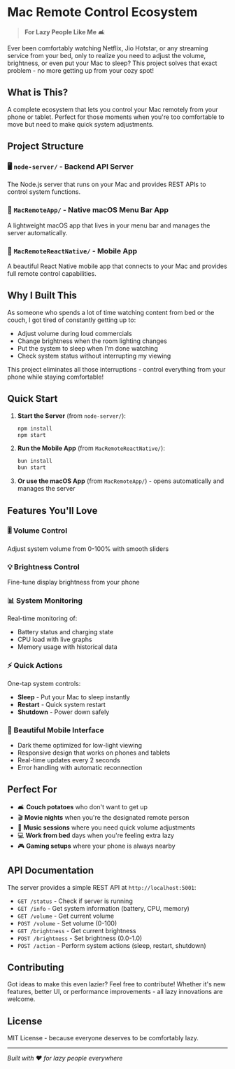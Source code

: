 # Mac Remote Control Ecosystem

> **For Lazy People Like Me** 🛋️

Ever been comfortably watching Netflix, Jio Hotstar, or any streaming service from your bed, only to realize you need to adjust the volume, brightness, or even put your Mac to sleep? This project solves that exact problem - no more getting up from your cozy spot!

## What is This?

A complete ecosystem that lets you control your Mac remotely from your phone or tablet. Perfect for those moments when you're too comfortable to move but need to make quick system adjustments.

## Project Structure

### 🖥️ `node-server/` - Backend API Server

The Node.js server that runs on your Mac and provides REST APIs to control system functions.

### 📱 `MacRemoteApp/` - Native macOS Menu Bar App

A lightweight macOS app that lives in your menu bar and manages the server automatically.

### 📱 `MacRemoteReactNative/` - Mobile App

A beautiful React Native mobile app that connects to your Mac and provides full remote control capabilities.

## Why I Built This

As someone who spends a lot of time watching content from bed or the couch, I got tired of constantly getting up to:

- Adjust volume during loud commercials
- Change brightness when the room lighting changes
- Put the system to sleep when I'm done watching
- Check system status without interrupting my viewing

This project eliminates all those interruptions - control everything from your phone while staying comfortable!

## Quick Start

1. **Start the Server** (from `node-server/`):

   ```bash
   npm install
   npm start
   ```

2. **Run the Mobile App** (from `MacRemoteReactNative/`):

   ```bash
   bun install
   bun start
   ```

3. **Or use the macOS App** (from `MacRemoteApp/`) - opens automatically and manages the server

## Features You'll Love

### 🎚️ Volume Control

Adjust system volume from 0-100% with smooth sliders

### 💡 Brightness Control

Fine-tune display brightness from your phone

### 📊 System Monitoring

Real-time monitoring of:

- Battery status and charging state
- CPU load with live graphs
- Memory usage with historical data

### ⚡ Quick Actions

One-tap system controls:

- **Sleep** - Put your Mac to sleep instantly
- **Restart** - Quick system restart
- **Shutdown** - Power down safely

### 📱 Beautiful Mobile Interface

- Dark theme optimized for low-light viewing
- Responsive design that works on phones and tablets
- Real-time updates every 2 seconds
- Error handling with automatic reconnection

## Perfect For

- 🛋️ **Couch potatoes** who don't want to get up
- 🎬 **Movie nights** when you're the designated remote person
- 🎵 **Music sessions** where you need quick volume adjustments
- 💻 **Work from bed** days when you're feeling extra lazy
- 🎮 **Gaming setups** where your phone is always nearby

## API Documentation

The server provides a simple REST API at `http://localhost:5001`:

- `GET /status` - Check if server is running
- `GET /info` - Get system information (battery, CPU, memory)
- `GET /volume` - Get current volume
- `POST /volume` - Set volume (0-100)
- `GET /brightness` - Get current brightness
- `POST /brightness` - Set brightness (0.0-1.0)
- `POST /action` - Perform system actions (sleep, restart, shutdown)

## Contributing

Got ideas to make this even lazier? Feel free to contribute! Whether it's new features, better UI, or performance improvements - all lazy innovations are welcome.

## License

MIT License - because everyone deserves to be comfortably lazy.

---

_Built with ❤️ for lazy people everywhere_
